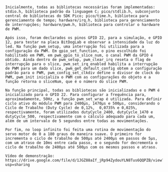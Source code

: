     Inicialmente, todas as bibliotecas necessárias foram implementadas: stdio.h, biblioteca padrão da linguagem C; pico/stdlib.h, subconjunto central de bibliotecas do SDK Pico; pico/time.h, biblioteca para gerenciamento de tempo; hardware/irq.h, biblioteca para gerenciamento de interrupções; hardware/pwm.h, biblioteca para controlar o hardware de PWM.

    Após isso, foram declarados os pinos GPIO 22, para a simulação, e GPIO 12, para testar na placa BitDogLab e observar a intensidade da luz do led. Na função pwm_setup, uma interrupção foi utilizada para a configuração da PWM. Em gpio_set_function, o pino escolhido foi habilitado em PWM, em pwm_gpio_to_slice_num, o canal PWM da GPIO é obtido. Ainda dentro de pwm_setup, pwm_clear_irq reseta o flag de interrupção para o slice, pwm_set_irq_enabled habilita a interrupção de PWM para um dado slice, pwm_get_default_config obtem a configuração padrão para o PWM, pwm_config_set_clkdiv define o divisor de clock do PWM, pwm_init inicializa o PWM com as configurações do objeto e a função retorna o sliceNum, que é o número do slice PWM.

    Na função principal, todas as bibliotecas são inicializadas e o PWM é inicializado para o GPIO 22. Para configurar a frequência para, aproximadamente, 50Hz, a função pwm_set_wrap é utilizada. Para definir ciclo ativo do módulo PWM para 2400µs, 1470µs e 500µs, considerando o Ciclo de Trabalho (Duty Cycle) de 0,12%,  0,0735% e 0,025%, respectivamente, foram utilizados dutyCycle_2400, dutyCycle_1470 e dutyCycle_500, respectivamente com o cálculo adequado para cada um, além de um intervalo de 5 segundos entre todas as movimentações.

    Por fim, no loop infinito foi feita uma rotina de movimentação do servo motor de 0 a 180 graus de maneira suave. O primeiro for incrementa o ciclo de trabalho de 500µs até 2400µs em passos de 5µs, com um atraso de 10ms entre cada passo, e o segundo for decrementa o ciclo de trabalho de 2400µs até 500µs com os mesmos passos e atraso.

    Vídeo de demonstração: https://drive.google.com/file/d/1JGZ88aIf_jRp94ZydouYLN8Tus6QQPZB/view?usp=sharing